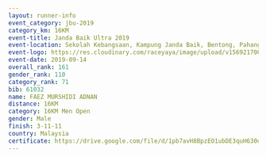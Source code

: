 ```yaml
---
layout: runner-info 
event_category: jbu-2019 
category_km: 16KM 
event-title: Janda Baik Ultra 2019  
event-location: Sekolah Kebangsaan, Kampung Janda Baik, Bentong, Pahang, Malaysia 
event-logo: https://res.cloudinary.com/raceyaya/image/upload/v1569217009/logo/janda-baik_vch1pc.jpg 
event-date: 2019-09-14 
overall_rank: 161
gender_rank: 110
category_rank: 71
bib: 61032
name: FAEZ MURSHIDI ADNAN
distance: 16KM
category: 16KM Men Open
gender: Male
finish: 3-11-11
country: Malaysia
certificate: https://drive.google.com/file/d/1pb7avH8BpzEO1ubDE3quH630oo6bT5OI/view?usp=sharing
---
```

